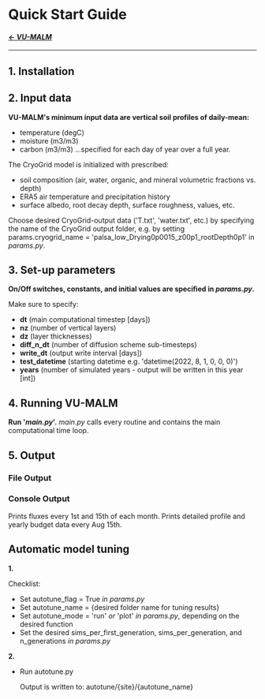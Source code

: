 
# Quick Start Guide

#### _[&larr; VU-MALM](vu_malm.md)_

---

## 1. Installation

## 2. Input data

**VU-MALM's minimum input data are vertical soil profiles of daily-mean:** 
- temperature (degC)
- moisture (m3/m3)
- carbon (m3/m3)
...specified for each day of year over a full year.

The CryoGrid model is initialized with prescribed:
- soil composition (air, water, organic, and mineral volumetric fractions vs. depth)
- ERA5 air temperature and precipitation history
- surface albedo, root decay depth, surface roughness, values, etc.

Choose desired CryoGrid-output data ('T.txt', 'water.txt', etc.) by specifying the name of the CryoGrid output folder, e.g. by setting params.cryogrid_name = 'palsa_low_Drying0p0015_z00p1_rootDepth0p1' in _params.py_.

## 3. Set-up parameters

**On/Off switches, constants, and initial values are specified in _params.py_.**

Make sure to specify:
  - **dt** (main computational timestep [days])
  - **nz** (number of vertical layers)
  - **dz** (layer thicknesses)
  - **diff_n_dt** (number of diffusion scheme sub-timesteps)
  - **write_dt** (output write interval [days])
  - **test_datetime** (starting datetime e.g. 'datetime(2022, 8, 1, 0, 0, 0)')
  - **years** (number of simulated years - output will be written in this year [int])

## 4. Running VU-MALM

**Run '_main.py_'.** 
_main.py_ calls every routine and contains the main computational time loop.

## 5. Output

  ### File Output

  ### Console Output

  Prints fluxes every 1st and 15th of each month. Prints detailed profile and yearly budget data every Aug 15th.

## Automatic model tuning

**1.**

Checklist:
  - Set autotune_flag = True _in params.py_
  - Set autotune_name = {desired folder name for tuning results}
  - Set autotune_mode = 'run' _or_ 'plot' _in params.py_, depending on the desired function
  - Set the desired sims_per_first_generation, sims_per_generation, and n_generations _in params.py_

**2.**
- Run autotune.py
  
  Output is written to: autotune/{site}/{autotune_name}
